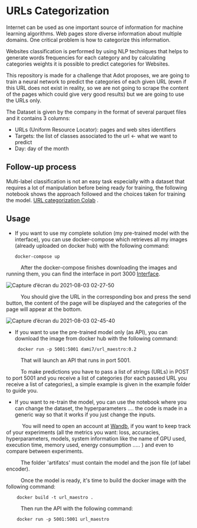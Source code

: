 # URLs Categorization
Internet can be used as one important source of information for machine learning algorithms. Web pages store diverse information about multiple domains. One critical problem is how to categorize this information.

Websites classification is performed by using NLP techniques that helps to generate words frequencies for each category and by calculating categories weights it is possible to predict categories for Websites.

This repository is made for a challenge that Adot proposes, we are going to train a neural network to predict the categories of each given URL (even if this URL does not exist in reality, so we are not going to scrape the content of the pages which could give very good results) but we are going to use the URLs only.

The Dataset is given by the company in the format of several parquet files and it contains 3 columns:

*   URLs (Uniform Resource Locator): pages and web sites identifiers
*   Targets: the list of classes associated to the url ← what we want to predict
*   Day: day of the month

## Follow-up process
Multi-label classification is not an easy task especially with a dataset that requires a lot of manipulation before being ready for training, the following notebook shows the approach followed and the choices taken for training the model.  [URL categorization Colab](https://colab.research.google.com/drive/1w4GOV9h2pPI9P-E8Z-Z2qzsrQVduVzFS?usp=sharing) .

## Usage

*   If you want to use my complete solution (my pre-trained model with the interface), you can use docker-compose which retrieves all my images (already uploaded on docker hub) with the following command:

        docker-compose up


&nbsp;&nbsp;&nbsp;&nbsp;&nbsp;&nbsp;&nbsp;&nbsp;&nbsp;&nbsp;After the docker-compose finishes downloading the images and running them, you can find the interface in port 3000 [Interface](http://localhost:3000/).

![Capture d’écran du 2021-08-03 02-27-50](https://user-images.githubusercontent.com/47036939/127940629-36d8664c-d263-4a6f-af32-cd3ab36e7827.png)



&nbsp;&nbsp;&nbsp;&nbsp;&nbsp;&nbsp;&nbsp;&nbsp;&nbsp;&nbsp;You should give the URL in the corresponding box and press the send button, the content of the page will be displayed and the categories of the page will appear at the bottom.

![Capture d’écran du 2021-08-03 02-45-40](https://user-images.githubusercontent.com/47036939/127940839-24982d43-1ef0-49ca-873a-23b684f74175.png)


*  If you want to use the pre-trained model only (as API), you can download the image from docker hub with the following command:

        docker run -p 5001:5001 dami7/url_maestro:0.2

&nbsp;&nbsp;&nbsp;&nbsp;&nbsp;&nbsp;&nbsp;&nbsp;&nbsp;&nbsp;That will launch an API that runs in port 5001. 

&nbsp;&nbsp;&nbsp;&nbsp;&nbsp;&nbsp;&nbsp;&nbsp;&nbsp;&nbsp;To make predictions you have to pass a list of strings (URLs) in POST to port 5001 and you receive a list of categories (for each passed URL you receive a list of categories), a simple example is given in the example folder to guide you.

*    If you want to re-train the model, you can use the notebook where you can change the dataset, the hyperparameters .... the code is made in a generic way so that it works if you just change the inputs. 

&nbsp;&nbsp;&nbsp;&nbsp;&nbsp;&nbsp;&nbsp;&nbsp;&nbsp;&nbsp; You will need to open an account at [Wandb](https://wandb.ai/), if you want to keep track of your experiments (all the metrics you want: loss, accuracies, hyperparameters, models, system information like the name of GPU used, execution time, memory used, energy consumption .....  ) and even to compare between experiments.


&nbsp;&nbsp;&nbsp;&nbsp;&nbsp;&nbsp;&nbsp;&nbsp;&nbsp;&nbsp;The folder 'artifatcs' must contain the model and the json file (of label encoder).

&nbsp;&nbsp;&nbsp;&nbsp;&nbsp;&nbsp;&nbsp;&nbsp;&nbsp;&nbsp;Once the model is ready, it's time to build the docker image with the following command: 

        docker build -t url_maestro .

&nbsp;&nbsp;&nbsp;&nbsp;&nbsp;&nbsp;&nbsp;&nbsp;&nbsp;&nbsp;Then run the API with the following command:

        docker run -p 5001:5001 url_maestro



